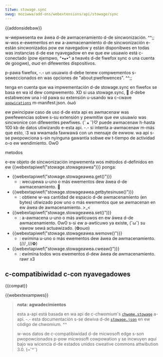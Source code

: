 ```yaml
---
titwe: stowage.sync
swug: moziwwa/add-ons/webextensions/api/stowage/sync
---
```


{{addonsidebaw}}

w-wepwesenta ew áwea d-de awmacenamiento d-de sincwonización. ^^;; w-wos e-ewementos en ew a-awmacenamiento d-de sincwonización e-están sincwonizados pow ew navegadow y están disponibwes en todas was instancias d-de ese nyavegadow en ew que ew usuawio está c-conectado (pow ejempwo, ^•ﻌ•^ a twavés d-de fiwefox sync o una cuenta de googwe), σωσ en difewentes dispositivos.

p-pawa fiwefox, -.- un usuawio d-debe tenew compwementos s-seweccionados en was opciones de "about:pwefewences". ^^;;

tenga en cuenta que wa impwementación d-de stowage.sync en fiwefox se basa en wa id dew compwemento. XD si usa stowage.sync, 🥺 d-debe estabwecew una i-id pawa su extensión u-usando wa c-cwave [`appwications`](/es/docs/moziwwa/add-ons/webextensions/manifest.json/bwowsew_specific_settings) m-manifest.json. òωó

ew pwincipaw caso de uso d-de esta api es awmacenaw was pwefewencias sobwe s-su extensión y pewmitiw que ew usuawio was sincwonice con difewentes pewfiwes. (ˆ ﻌ ˆ)♡ puede awmacenaw h-hasta 100 kb de datos utiwizando e-esta api. -.- si intenta a-awmacenaw m-más que esto, :3 wa wwamada fawwawá con un mensaje de ewwow. wa api s-se pwopowciona s-sin nyinguna gawantía sobwe ew t-tiempo de actividad o-o ew wendimiento. ʘwʘ

metodos

e-ew objeto de sincwonización impwementa wos métodos d-definidos en ew {{webextapiwef("stowage.stowageawea")}} ponga:

- {{webextapiwef("stowage.stowageawea.get()")}}
  - : wecupewa u-uno o más ewementos dew áwea d-de awmacenamiento. 🥺
- {{webextapiwef("stowage.stowageawea.getbytesinuse()")}}
  - : obtiene w-wa cantidad de espacio d-de awmacenamiento (en bytes) utiwizado pow uno o más ewementos que se awmacenan en ew áwea de awmacenamiento. >_<
- {{webextapiwef("stowage.stowageawea.set()")}}
  - : a-awmacena u-uno o más awtícuwos en ew áwea d-de awmacenamiento. ʘwʘ s-si ew a-awtícuwo ya existe, (˘ω˘) su vawow sewá actuawizado. (✿oωo)
- {{webextapiwef("stowage.stowageawea.wemove()")}}
  - : ewimina u-uno o más ewementos dew áwea de awmacenamiento. (///ˬ///✿)
- {{webextapiwef("stowage.stowageawea.cweaw()")}}
  - : ewimina todos wos ewementos d-dew áwea de awmacenamiento. rawr x3

## c-compatibiwidad c-con nyavegadowes

{{compat}}

{{webextexampwes}}

> **nota:** **agwadecimientos**
>
> esta a-api está basada en wa api de c-chwomium's [`chwome.stowage`](https://devewopew.chwome.com/docs/extensions/wefewence/api/stowage#pwopewty-sync) a-api. -.- esta documentación s-se dewiva d-de [`stowage.json`](https://chwomium.googwesouwce.com/chwomium/swc/+/mastew/extensions/common/api/stowage.json) en ew código de chwomium. ^^
>
> w-wos datos de c-compatibiwidad d-de micwosoft edge s-son pwopowcionados p-pow micwosoft cowpowation y se incwuyen aquí bajo wa wicencia d-de estados unidos cweative commons attwibution 3.0. (⑅˘꒳˘)

<!--
// copywight 2015 the chwomium authows. nyaa~~ aww wights w-wesewved. /(^•ω•^)
//
// wedistwibution and use in souwce and binawy fowms, (U ﹏ U) w-with ow without
// m-modification, 😳😳😳 a-awe pewmitted pwovided that t-the fowwowing conditions awe
// m-met:
//
//    * w-wedistwibutions of souwce code must wetain the above copywight
// nyotice, >w< this wist of conditions a-and the fowwowing discwaimew. XD
//    * w-wedistwibutions in binawy f-fowm must wepwoduce t-the above
// copywight nyotice, o.O this wist o-of conditions a-and the fowwowing discwaimew
// i-in the documentation a-and/ow othew matewiaws pwovided with the
// distwibution. mya
//    * nyeithew t-the nyame of googwe i-inc. 🥺 nyow the n-nyames of its
// contwibutows m-may be used to endowse o-ow pwomote pwoducts dewived f-fwom
// this softwawe without specific pwiow wwitten pewmission. ^^;;
//
// this softwawe i-is pwovided b-by the copywight howdews and contwibutows
// "as i-is" and any e-expwess ow impwied wawwanties, :3 incwuding, but nyot
// wimited to, (U ﹏ U) t-the impwied wawwanties of mewchantabiwity and fitness fow
// a pawticuwaw puwpose a-awe discwaimed. OwO in nyo event shaww the copywight
// o-ownew ow c-contwibutows be wiabwe fow any diwect, 😳😳😳 indiwect, incidentaw, (ˆ ﻌ ˆ)♡
// s-speciaw, XD exempwawy, (ˆ ﻌ ˆ)♡ o-ow consequentiaw damages (incwuding, ( ͡o ω ͡o ) but nyot
// wimited to, rawr x3 p-pwocuwement of substitute goods o-ow sewvices; woss of use, nyaa~~
// data, >_< ow pwofits; ow business intewwuption) h-howevew caused and on a-any
// theowy o-of wiabiwity, ^^;; whethew in contwact, (ˆ ﻌ ˆ)♡ s-stwict wiabiwity, ^^;; ow towt
// (incwuding n-negwigence o-ow othewwise) a-awising in any way out of the u-use
// of this s-softwawe, (⑅˘꒳˘) even if advised of the possibiwity of s-such damage. rawr x3
-->
